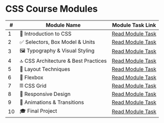 # CSS Course Modules

| #   | Module Name                              | Module Task Link |
|-----|-------------------------------------------|------------------|
| 1   | 🎨 Introduction to CSS                    | [Read Module Task](./module-1.md) |
| 2   | ✅ Selectors, Box Model & Units            | [Read Module Task](./module-2.md) |
| 3   | 🖼️ Typography & Visual Styling             | [Read Module Task](./module-3.md) |
| 4   | 🔝 CSS Architecture & Best Practices       | [Read Module Task](./module-4.md) |
| 5   | 🧱 Layout Techniques                       | [Read Module Task](./module-5.md) |
| 6   | 📱 Flexbox                                 | [Read Module Task](./module-6.md) |
| 7   | 𝄜 CSS Grid                                 | [Read Module Task](./module-7.md) |
| 8   | 🔄 Responsive Design                       | [Read Module Task](./module-8.md) |
| 9   | 🎋 Animations & Transitions                | [Read Module Task](./module-9.md) |
| 10  | 🎓 Final Project                           | [Read Module Task](https://www.notion.so/Final-project-23e5668b857280fd9455f684cad6f937?pvs=21) |

